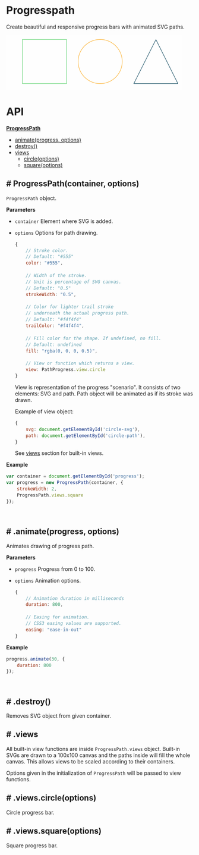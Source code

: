 # Progresspath

Create beautiful and responsive progress bars with animated SVG paths.

![Beautiful animation](demo/animation.gif)


# API

[**ProgressPath**](#-progresspathcontainer-options)

* [animate(progress, options)](#-animateprogress-options)
* [destroy()](#-destroy)
* [views](#-views)
    * [circle(options)](#-viewscircleoptions)
    * [square(options)](#-viewssquareoptions)


## # ProgressPath(container, options)

`ProgressPath` object.

**Parameters**

* `container` Element where SVG is added.

* `options` Options for path drawing.

    ```javascript
    {
        // Stroke color.
        // Default: "#555"
        color: "#555",

        // Width of the stroke.
        // Unit is percentage of SVG canvas.
        // Default: "0.5"
        strokeWidth: "0.5",

        // Color for lighter trail stroke
        // underneath the actual progress path.
        // Default: "#f4f4f4"
        trailColor: "#f4f4f4",

        // Fill color for the shape. If undefined, no fill.
        // Default: undefined
        fill: "rgba(0, 0, 0, 0.5)",

        // View or function which returns a view.
        view: PathProgress.view.circle
    }
    ```

    View is representation of the progress "scenario". It consists of two
    elements: SVG and path. Path object will be animated as if its stroke was drawn.

    Example of view object:

    ```javascript
    {
        svg: document.getElementById('circle-svg'),
        path: document.getElementById('circle-path'),
    }
    ```

    See [views](#-views) section for built-in views.


**Example**

```javascript
var container = document.getElementById('progress');
var progress = new ProgressPath(container, {
    strokeWidth: 2,
    ProgressPath.views.square
});
```

<br>

## # .animate(progress, options)

Animates drawing of progress path.

**Parameters**

* `progress` Progress from 0 to 100.
* `options` Animation options.

    ```javascript
    {
        // Animation duration in milliseconds
        duration: 800,

        // Easing for animation.
        // CSS3 easing values are supported.
        easing: "ease-in-out"
    }
    ```

**Example**

```javascript
progress.animate(30, {
    duration: 800
});
```

<br>

## # .destroy()

Removes SVG object from given container.


## # .views

All built-in view functions are inside `ProgressPath.views` object.
Built-in SVGs are drawn to a 100x100 canvas and the paths inside will fill
the whole canvas. This allows views to be scaled according to their containers.

Options given in the initialization of `ProgressPath` will be passed to view functions.

## # .views.circle(options)

Circle progress bar.

## # .views.square(options)

Square progress bar.
